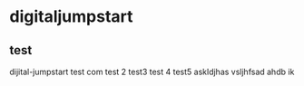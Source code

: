 # digitaljumpstart 
## test
dijital-jumpstart
test com
test 2
test3
test 4
test5
askldjhas
vsljhfsad
ahdb
ik
